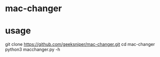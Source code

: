 # mac-changer

# usage 
git clone https://github.com/geeksniper/mac-changer.git
cd mac-changer
python3 macchanger.py -h
